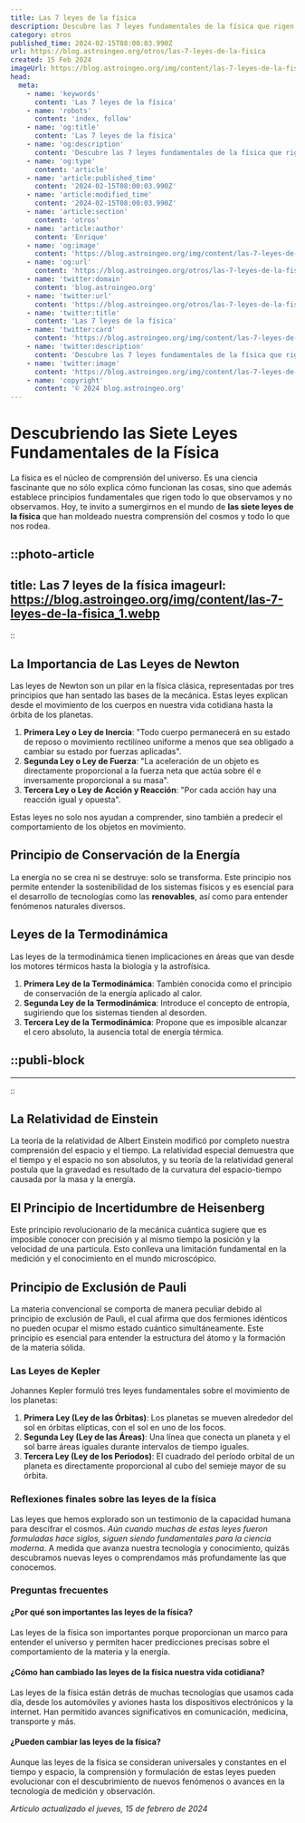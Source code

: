 ```yaml
---
title: Las 7 leyes de la física
description: Descubre las 7 leyes fundamentales de la física que rigen el universo. Explora conceptos clave de manera clara y precisa. ¡Entiende el mundo!
category: otros
published_time: 2024-02-15T08:00:03.990Z
url: https://blog.astroingeo.org/otros/las-7-leyes-de-la-fisica
created: 15 Feb 2024
imageUrl: https://blog.astroingeo.org/img/content/las-7-leyes-de-la-fisica_1.webp
head:
  meta:
    - name: 'keywords'
      content: 'Las 7 leyes de la física'
    - name: 'robots'
      content: 'index, follow'
    - name: 'og:title'
      content: 'Las 7 leyes de la física'
    - name: 'og:description'
      content: 'Descubre las 7 leyes fundamentales de la física que rigen el universo. Explora conceptos clave de manera clara y precisa. ¡Entiende el mundo!'
    - name: 'og:type'
      content: 'article'
    - name: 'article:published_time'
      content: '2024-02-15T08:00:03.990Z'
    - name: 'article:modified_time'
      content: '2024-02-15T08:00:03.990Z'
    - name: 'article:section'
      content: 'otros'
    - name: 'article:author'
      content: 'Enrique'
    - name: 'og:image'
      content: 'https://blog.astroingeo.org/img/content/las-7-leyes-de-la-fisica_1.webp'
    - name: 'og:url'
      content: 'https://blog.astroingeo.org/otros/las-7-leyes-de-la-fisica'
    - name: 'twitter:domain'
      content: 'blog.astroingeo.org'
    - name: 'twitter:url'
      content: 'https://blog.astroingeo.org/otros/las-7-leyes-de-la-fisica'
    - name: 'twitter:title'
      content: 'Las 7 leyes de la física'
    - name: 'twitter:card'
      content: 'https://blog.astroingeo.org/img/content/las-7-leyes-de-la-fisica_1.webp'
    - name: 'twitter:description'
      content: 'Descubre las 7 leyes fundamentales de la física que rigen el universo. Explora conceptos clave de manera clara y precisa. ¡Entiende el mundo!'
    - name: 'twitter:image'
      content: 'https://blog.astroingeo.org/img/content/las-7-leyes-de-la-fisica_1.webp'
    - name: 'copyright'
      content: '© 2024 blog.astroingeo.org'
---
```

# Descubriendo las Siete Leyes Fundamentales de la Física

La física es el núcleo de comprensión del universo. Es una ciencia fascinante que no sólo explica cómo funcionan las cosas, sino que además establece principios fundamentales que rigen todo lo que observamos y no observamos. Hoy, te invito a sumergirnos en el mundo de **las siete leyes de la física** que han moldeado nuestra comprensión del cosmos y todo lo que nos rodea.


::photo-article
---
title: Las 7 leyes de la física
imageurl: https://blog.astroingeo.org/img/content/las-7-leyes-de-la-fisica_1.webp
---
::


## La Importancia de Las Leyes de Newton

Las leyes de Newton son un pilar en la física clásica, representadas por tres principios que han sentado las bases de la mecánica. Estas leyes explican desde el movimiento de los cuerpos en nuestra vida cotidiana hasta la órbita de los planetas.

1. **Primera Ley o Ley de Inercia**: "Todo cuerpo permanecerá en su estado de reposo o movimiento rectilíneo uniforme a menos que sea obligado a cambiar su estado por fuerzas aplicadas".
2. **Segunda Ley o Ley de Fuerza**: "La aceleración de un objeto es directamente proporcional a la fuerza neta que actúa sobre él e inversamente proporcional a su masa".
3. **Tercera Ley o Ley de Acción y Reacción**: "Por cada acción hay una reacción igual y opuesta".

Estas leyes no solo nos ayudan a comprender, sino también a predecir el comportamiento de los objetos en movimiento.

## Principio de Conservación de la Energía

La energía no se crea ni se destruye: solo se transforma. Este principio nos permite entender la sostenibilidad de los sistemas físicos y es esencial para el desarrollo de tecnologías como las **renovables**, así como para entender fenómenos naturales diversos.

## Leyes de la Termodinámica

Las leyes de la termodinámica tienen implicaciones en áreas que van desde los motores térmicos hasta la biología y la astrofísica.

1. **Primera Ley de la Termodinámica**: También conocida como el principio de conservación de la energía aplicado al calor.
2. **Segunda Ley de la Termodinámica**: Introduce el concepto de entropía, sugiriendo que los sistemas tienden al desorden.
3. **Tercera Ley de la Termodinámica**: Propone que es imposible alcanzar el cero absoluto, la ausencia total de energía térmica.


  ::publi-block
  ---
  ---
  ::
  
  
## La Relatividad de Einstein

La teoría de la relatividad de Albert Einstein modificó por completo nuestra comprensión del espacio y el tiempo. La relatividad especial demuestra que el tiempo y el espacio no son absolutos, y su teoría de la relatividad general postula que la gravedad es resultado de la curvatura del espacio-tiempo causada por la masa y la energía.

## El Principio de Incertidumbre de Heisenberg

Este principio revolucionario de la mecánica cuántica sugiere que es imposible conocer con precisión y al mismo tiempo la posición y la velocidad de una partícula. Esto conlleva una limitación fundamental en la medición y el conocimiento en el mundo microscópico.

## Principio de Exclusión de Pauli

La materia convencional se comporta de manera peculiar debido al principio de exclusión de Pauli, el cual afirma que dos fermiones idénticos no pueden ocupar el mismo estado cuántico simultáneamente. Este principio es esencial para entender la estructura del átomo y la formación de la materia sólida.

### Las Leyes de Kepler

Johannes Kepler formuló tres leyes fundamentales sobre el movimiento de los planetas:

1. **Primera Ley (Ley de las Órbitas)**: Los planetas se mueven alrededor del sol en órbitas elípticas, con el sol en uno de los focos.
2. **Segunda Ley (Ley de las Áreas)**: Una línea que conecta un planeta y el sol barre áreas iguales durante intervalos de tiempo iguales.
3. **Tercera Ley (Ley de los Periodos)**: El cuadrado del período orbital de un planeta es directamente proporcional al cubo del semieje mayor de su órbita.

### Reflexiones finales sobre las leyes de la física

Las leyes que hemos explorado son un testimonio de la capacidad humana para descifrar el cosmos. *Aún cuando muchas de estas leyes fueron formuladas hace siglos, siguen siendo fundamentales para la ciencia moderna*. A medida que avanza nuestra tecnología y conocimiento, quizás descubramos nuevas leyes o comprendamos más profundamente las que conocemos.

### Preguntas frecuentes

#### ¿Por qué son importantes las leyes de la física?
Las leyes de la física son importantes porque proporcionan un marco para entender el universo y permiten hacer predicciones precisas sobre el comportamiento de la materia y la energía.

#### ¿Cómo han cambiado las leyes de la física nuestra vida cotidiana?
Las leyes de la física están detrás de muchas tecnologías que usamos cada día, desde los automóviles y aviones hasta los dispositivos electrónicos y la internet. Han permitido avances significativos en comunicación, medicina, transporte y más.

#### ¿Pueden cambiar las leyes de la física?
Aunque las leyes de la física se consideran universales y constantes en el tiempo y espacio, la comprensión y formulación de estas leyes pueden evolucionar con el descubrimiento de nuevos fenómenos o avances en la tecnología de medición y observación.

_Artículo actualizado el jueves, 15 de febrero de 2024_